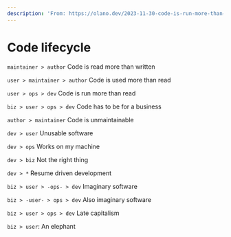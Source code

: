```yaml
---
description: 'From: https://olano.dev/2023-11-30-code-is-run-more-than-read/'
---
```


# Code lifecycle

`maintainer > author` Code is read more than written

`user > maintainer > author` Code is used more than read

`user > ops > dev` Code is run more than read

`biz > user > ops > dev` Code has to be for a business

`author > maintainer` Code is unmaintainable

`dev > user` Unusable software

`dev > ops` Works on my machine

`dev > biz` Not the right thing

`dev > *` Resume driven development

`biz > user > -ops- > dev` Imaginary software

`biz > -user- > ops > dev` Also imaginary software

`biz > user > ops > dev` Late capitalism

`biz > user`: An elephant



